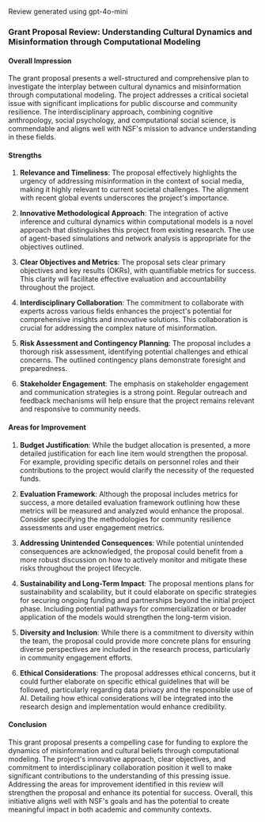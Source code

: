 Review generated using gpt-4o-mini

### Grant Proposal Review: Understanding Cultural Dynamics and Misinformation through Computational Modeling

#### Overall Impression
The grant proposal presents a well-structured and comprehensive plan to investigate the interplay between cultural dynamics and misinformation through computational modeling. The project addresses a critical societal issue with significant implications for public discourse and community resilience. The interdisciplinary approach, combining cognitive anthropology, social psychology, and computational social science, is commendable and aligns well with NSF's mission to advance understanding in these fields.

#### Strengths
1. **Relevance and Timeliness**: The proposal effectively highlights the urgency of addressing misinformation in the context of social media, making it highly relevant to current societal challenges. The alignment with recent global events underscores the project's importance.

2. **Innovative Methodological Approach**: The integration of active inference and cultural dynamics within computational models is a novel approach that distinguishes this project from existing research. The use of agent-based simulations and network analysis is appropriate for the objectives outlined.

3. **Clear Objectives and Metrics**: The proposal sets clear primary objectives and key results (OKRs), with quantifiable metrics for success. This clarity will facilitate effective evaluation and accountability throughout the project.

4. **Interdisciplinary Collaboration**: The commitment to collaborate with experts across various fields enhances the project's potential for comprehensive insights and innovative solutions. This collaboration is crucial for addressing the complex nature of misinformation.

5. **Risk Assessment and Contingency Planning**: The proposal includes a thorough risk assessment, identifying potential challenges and ethical concerns. The outlined contingency plans demonstrate foresight and preparedness.

6. **Stakeholder Engagement**: The emphasis on stakeholder engagement and communication strategies is a strong point. Regular outreach and feedback mechanisms will help ensure that the project remains relevant and responsive to community needs.

#### Areas for Improvement
1. **Budget Justification**: While the budget allocation is presented, a more detailed justification for each line item would strengthen the proposal. For example, providing specific details on personnel roles and their contributions to the project would clarify the necessity of the requested funds.

2. **Evaluation Framework**: Although the proposal includes metrics for success, a more detailed evaluation framework outlining how these metrics will be measured and analyzed would enhance the proposal. Consider specifying the methodologies for community resilience assessments and user engagement metrics.

3. **Addressing Unintended Consequences**: While potential unintended consequences are acknowledged, the proposal could benefit from a more robust discussion on how to actively monitor and mitigate these risks throughout the project lifecycle.

4. **Sustainability and Long-Term Impact**: The proposal mentions plans for sustainability and scalability, but it could elaborate on specific strategies for securing ongoing funding and partnerships beyond the initial project phase. Including potential pathways for commercialization or broader application of the models would strengthen the long-term vision.

5. **Diversity and Inclusion**: While there is a commitment to diversity within the team, the proposal could provide more concrete plans for ensuring diverse perspectives are included in the research process, particularly in community engagement efforts.

6. **Ethical Considerations**: The proposal addresses ethical concerns, but it could further elaborate on specific ethical guidelines that will be followed, particularly regarding data privacy and the responsible use of AI. Detailing how ethical considerations will be integrated into the research design and implementation would enhance credibility.

#### Conclusion
This grant proposal presents a compelling case for funding to explore the dynamics of misinformation and cultural beliefs through computational modeling. The project's innovative approach, clear objectives, and commitment to interdisciplinary collaboration position it well to make significant contributions to the understanding of this pressing issue. Addressing the areas for improvement identified in this review will strengthen the proposal and enhance its potential for success. Overall, this initiative aligns well with NSF's goals and has the potential to create meaningful impact in both academic and community contexts.